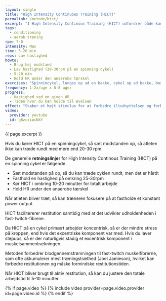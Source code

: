 ```yaml
---
layout: single
title: "High Intensity Continuous Training (HICT)"
permalink: /metode/hict/
excerpt: "I High Intensity Continous Training (HICT) udfordrer både kadencen og modstanden udholdenheden i fast-twitch muskelfibrene med moderat tærskel (type IIa-muskelfibrene). HICT udføres med høj modstand i langsomt tempo i 5-20 minutter."
tags:
  - conditioning
  - aerob træning
rpe: 7-8
intensity: Max
time: 5-20 min
reps: Lav hastighed
howto:
  - Brug høj modstand
  - Lav hastighed (20-30rpm på en spinning cykel)
  - 5-20 min
  - Hold HR under den anaerobe tærskel
exercises: "Spinnincykel, lunges op ad en bakke, cykel op ad bakke, box step-ups med ekstra vægt."
frequency: 1-2x/uge x 6-8 uger
progress:
  - Hastighed ved en given HR
  - Tiden hvor du kan holde til øvelsen
effect: "Skaber et højt stimulus for at forbedre iltudnyttelsen og forbedre udholdenheden af de hurtige fast-twitch fibre med moderat tærskel (Type IIa)."
video:
  provider: youtube
  id: q8zcxiucNkY
---
```


{{ page.excerpt }}

Hvis du kører HICT på en spinningcykel, så sæt modstanden op, så atleten ikke kan træde rundt med mere end 20-30 rpm.

De generelle **retningslinjer** for High Intensity Continous Training (HICT) på en spinning cykel er følgende.

- Sæt modstanden på op, så du kan træde cyklen rundt, men det er hårdt
- Fasthold en hastighed på omkring 25-30rpm
- Kør HICT i omkring 10-20 minutter for totalt arbejde
- Hold HR under den anaerobe tærskel

Når atleten bliver træt, så kan træneren fokusere på at fastholde et konstant power output.

HICT facilitererer restitution samtidig med at det udvikler udholdenheden i fast-twitch-fibrene.

Da HICT på en cykel primært arbejder koncentrisk, så er der mindre stress på kroppen, end hvis det excentriske komponent var med. Hvis du laver stepups, så er der naturligvis stadig et excentrisk komponent i muskelsammentrækningen.

Metoden forbedrer blodgennemstrømningen til fast-twitch muskelfibrerne, som ofte akkumulerer mest træningstræthed (Joel Jamieson), hvilket kan forbedre restitutionen og måske formindske restitutionstiden.

Når HICT bliver brugt til aktiv restitution, så kan du justere den totale arbejdstid til 5-10 minutter.

{% if page.video %}
  {% include video provider=page.video.provider id=page.video.id %}
{% endif %}
